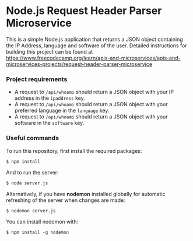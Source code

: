 # Node.js Request Header Parser Microservice

This is a simple Node.js application that returns a JSON object containing the IP Address, language and software of the user.
Detailed instructions for building this project can be found at https://www.freecodecamp.org/learn/apis-and-microservices/apis-and-microservices-projects/request-header-parser-microservice

### Project requirements

- A request to `/api/whoami` should return a JSON object with your IP address in the `ipaddress` key.
- A request to `/api/whoami` should return a JSON object with your preferred language in the `language` key.
- A request to `/api/whoami` should return a JSON object with your software in the `software` key.

### Useful commands

To run this repository, first install the required packages:

```
$ npm install
```

And to run the server:

```
$ node server.js
```

Alternatively, if you have **nodemon** installed globally for automatic refreshing of the server when changes are made:

```
$ nodemon server.js
```

You can install nodemon with:

```
$ npm install -g nodemon
```

